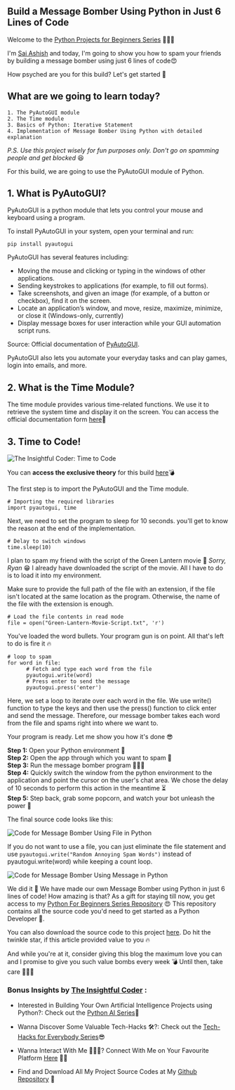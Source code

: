 ## Build a Message Bomber Using Python in Just 6 Lines of Code

Welcome to the  [Python Projects for Beginners Series](https://hashnode.com/series/python-projects-for-beginners-ckk31d9370h0vrus1blfl0a4y) 🙋🏻‍♂️

I'm [Sai Ashish](https://www.linkedin.com/in/sai-ashish/)  and today, I'm going to show you how to spam your friends by building a message bomber using just 6 lines of code😍

How psyched are you for this build? Let's get started 🚀

## What are we going to learn today?

```
1. The PyAutoGUI module
2. The Time module
3. Basics of Python: Iterative Statement
4. Implementation of Message Bomber Using Python with detailed explanation
```

*P.S. Use this project wisely for fun purposes only. Don't go on spamming people and get blocked* 😆

For this build, we are going to use the PyAutoGUI module of Python.

## 1. What is PyAutoGUI?

PyAutoGUI is a python module that lets you control your mouse and keyboard using a program. 

To install PyAutoGUI in your system, open your terminal and run:

```
pip install pyautogui
```
PyAutoGUI has several features including:

- Moving the mouse and clicking or typing in the windows of other applications.
- Sending keystrokes to applications (for example, to fill out forms).
- Take screenshots, and given an image (for example, of a button or checkbox), find it on the screen.
- Locate an application’s window, and move, resize, maximize, minimize, or close it (Windows-only, currently)
- Display message boxes for user interaction while your GUI automation script runs.

Source: Official documentation of [PyAutoGUI](https://pyautogui.readthedocs.io/en/latest/). 
 
PyAutoGUI also lets you automate your everyday tasks and can play games, login into emails, and more.

## 2. What is the Time Module?

The time module provides various time-related functions. We use it to retrieve the system time and display it on the screen. You can access the official documentation form  [here](https://docs.python.org/3/library/time.html)📄 

## 3. Time to Code!

![The Insightful Coder: Time to Code](https://cdn.hashnode.com/res/hashnode/image/upload/v1611771833314/Uugrd3XOg.jpeg)

You can **access the exclusive theory** for this build [here](https://github.com/SaiAshish-Konchada/Python-Projects-for-Beginners/tree/main/Message%20Bomber)💣

The first step is to import the PyAutoGUI and the Time module. 

```
# Importing the required libraries
import pyautogui, time
```

Next, we need to set the program to sleep for 10 seconds. you'll get to know the reason at the end of the implementation. 

```
# Delay to switch windows
time.sleep(10)
```
I plan to spam my friend with the script of the Green Lantern movie 🏮 *Sorry, Ryan* 😁
I already have downloaded the script of the movie. All I have to do is to load it into my environment. 

Make sure to provide the full path of the file with an extension, if the file isn't located at the same location as the program. Otherwise, the name of the file with the extension is enough.

```
# Load the file contents in read mode
file = open("Green-Lantern-Movie-Script.txt", 'r')
```

You've loaded the word bullets. Your program gun is on point. All that's left to do is fire it 🔥

```
# loop to spam
for word in file:
      # Fetch and type each word from the file
      pyautogui.write(word)
      # Press enter to send the message  
      pyautogui.press('enter')
```
Here, we set a loop to iterate over each word in the file. We use write() function to type the keys and then use the press() function to click enter and send the message. Therefore, our message bomber takes each word from the file and spams right into where we want to.

Your program is ready. Let me show you how it's done 😎

**Step 1:** Open your Python environment 🐍 <br>
**Step 2:** Open the app through which you want to spam 📱<br>
**Step 3:** Run the message bomber program 🏃🏻‍♂️<br>
**Step 4:** Quickly switch the window from the python environment to the application and point the cursor on the user's chat area. We chose the delay of 10 seconds to perform this action in the meantime ⏳<br>
**Step 5:** Step back, grab some popcorn, and watch your bot unleash the power 🍿<br>

The final source code looks like this:

![Code for Message Bomber Using File in Python](https://cdn.hashnode.com/res/hashnode/image/upload/v1612010360032/aCXejtJLh.png)

If you do not want to use a file, you can just eliminate the file statement and use ```pyautogui.write("Random Annoying Spam Words")``` instead of pyautogui.write(word) while keeping a count loop. 

![Code for Message Bomber Using Message in  Python](https://cdn.hashnode.com/res/hashnode/image/upload/v1612011172028/Xz8GvFjnF.png)

We did it 🥳 We have made our own Message Bomber using Python in just 6 lines of code! How amazing is that? As a gift for staying till now, you get access to my [Python For Beginners Series Repository](https://github.com/SaiAshish-Konchada/Python-Projects-for-Beginners)  😍 This repository contains all the source code you'd need to get started as a Python Developer 🐍.

You can also download the source code to this project [here](https://github.com/SaiAshish-Konchada/Python-Projects-for-Beginners/tree/main/Message%20Bomber). Do hit the twinkle star, if this article provided value to you 🔥

And while you're at it, consider giving this blog the maximum love you can and I promise to give you such value bombs every week 💣 Until then, take care 🙋🏻‍♂️

### Bonus Insights by  [The Insightful Coder](https://theinsightfulcoder.com/) :

-  Interested in Building Your Own Artificial Intelligence Projects using Python?: Check out the [Python AI Series](https://hashnode.com/series/python-ai-series-ckkft33ux016dwjs11xlqbz4v)🧠

- Wanna Discover Some Valuable Tech-Hacks 🛠?: Check out the [Tech-Hacks for Everybody Series](https://hashnode.com/series/tech-hacks-for-everybody-ckk3juqc10ihoqps16q0geabj)😎

- Wanna Interact With Me 🙋🏻‍♂️? Connect With Me on Your Favourite Platform [Here](https://theinsightfulcoder.com/contact-me)  🤝🏻

- Find and Download All My Project Source Codes at My [Github Repository](https://github.com/SaiAshish-Konchada)  🎁